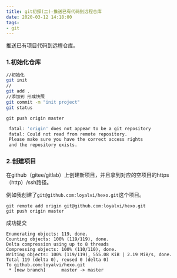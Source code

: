 ```yaml
---
title: git初探(二)-推送已有代码到远程仓库
date: 2020-03-12 14:18:00
tags: 
- git
---
```


推送已有项目代码到远程仓库。

### 1.初始化仓库
```bash
//初始化
git init
//
git add .
//添加到 形成快照
git commit -m "init project"
git status
```

`git push origin master `

```bash
 fatal: 'origin' does not appear to be a git repository
 fatal: Could not read from remote repository.
 Please make sure you have the correct access rights
 and the repository exists.
```
### 2.创建项目
在github（gitee/gitlab）上创建新项目，并且拿到对应的空项目的https（http）/ssh路径。  

例如我创建了`git@github.com:loyalvi/hexo.git`这个项目。

```
git remote add origin git@github.com:loyalvi/hexo.git
git push origin master
```
成功提交
```
Enumerating objects: 119, done.
Counting objects: 100% (119/119), done.
Delta compression using up to 8 threads
Compressing objects: 100% (110/110), done.
Writing objects: 100% (119/119), 555.08 KiB | 2.19 MiB/s, done.
Total 119 (delta 0), reused 0 (delta 0)
To github.com:loyalvi/hexo.git
 * [new branch]      master -> master
```
